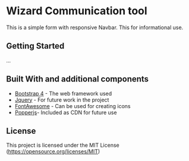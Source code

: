 # Wizard Communication tool
This is a simple form with responsive Navbar.
This for informational use.

## Getting Started

...

## Built With and additional components

* [Bootstrap 4](http://getbootstrap.com/) - The web framework used
* [Jquery](https://jquery.com/) - For future work in the project
* [FontAwesome](http://fontawesome.io/) - Can be used for creating icons
* [Popperjs](https://popper.js.org/)- Included as CDN for future use

## License

This project is licensed under the MIT License (https://opensource.org/licenses/MIT)

